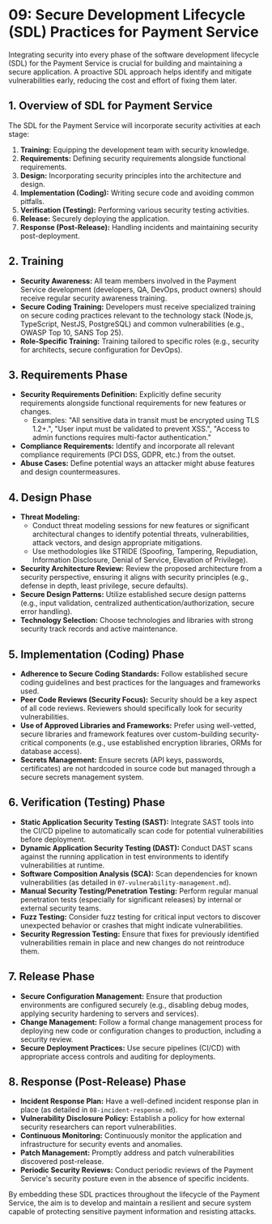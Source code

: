 # 09: Secure Development Lifecycle (SDL) Practices for Payment Service

Integrating security into every phase of the software development lifecycle (SDL) for the Payment Service is crucial for building and maintaining a secure application. A proactive SDL approach helps identify and mitigate vulnerabilities early, reducing the cost and effort of fixing them later.

## 1. Overview of SDL for Payment Service

The SDL for the Payment Service will incorporate security activities at each stage:

1.  **Training:** Equipping the development team with security knowledge.
2.  **Requirements:** Defining security requirements alongside functional requirements.
3.  **Design:** Incorporating security principles into the architecture and design.
4.  **Implementation (Coding):** Writing secure code and avoiding common pitfalls.
5.  **Verification (Testing):** Performing various security testing activities.
6.  **Release:** Securely deploying the application.
7.  **Response (Post-Release):** Handling incidents and maintaining security post-deployment.

## 2. Training

*   **Security Awareness:** All team members involved in the Payment Service development (developers, QA, DevOps, product owners) should receive regular security awareness training.
*   **Secure Coding Training:** Developers must receive specialized training on secure coding practices relevant to the technology stack (Node.js, TypeScript, NestJS, PostgreSQL) and common vulnerabilities (e.g., OWASP Top 10, SANS Top 25).
*   **Role-Specific Training:** Training tailored to specific roles (e.g., security for architects, secure configuration for DevOps).

## 3. Requirements Phase

*   **Security Requirements Definition:** Explicitly define security requirements alongside functional requirements for new features or changes.
    *   Examples: "All sensitive data in transit must be encrypted using TLS 1.2+.", "User input must be validated to prevent XSS.", "Access to admin functions requires multi-factor authentication."
*   **Compliance Requirements:** Identify and incorporate all relevant compliance requirements (PCI DSS, GDPR, etc.) from the outset.
*   **Abuse Cases:** Define potential ways an attacker might abuse features and design countermeasures.

## 4. Design Phase

*   **Threat Modeling:**
    *   Conduct threat modeling sessions for new features or significant architectural changes to identify potential threats, vulnerabilities, attack vectors, and design appropriate mitigations.
    *   Use methodologies like STRIDE (Spoofing, Tampering, Repudiation, Information Disclosure, Denial of Service, Elevation of Privilege).
*   **Security Architecture Review:** Review the proposed architecture from a security perspective, ensuring it aligns with security principles (e.g., defense in depth, least privilege, secure defaults).
*   **Secure Design Patterns:** Utilize established secure design patterns (e.g., input validation, centralized authentication/authorization, secure error handling).
*   **Technology Selection:** Choose technologies and libraries with strong security track records and active maintenance.

## 5. Implementation (Coding) Phase

*   **Adherence to Secure Coding Standards:** Follow established secure coding guidelines and best practices for the languages and frameworks used.
*   **Peer Code Reviews (Security Focus):** Security should be a key aspect of all code reviews. Reviewers should specifically look for security vulnerabilities.
*   **Use of Approved Libraries and Frameworks:** Prefer using well-vetted, secure libraries and framework features over custom-building security-critical components (e.g., use established encryption libraries, ORMs for database access).
*   **Secrets Management:** Ensure secrets (API keys, passwords, certificates) are not hardcoded in source code but managed through a secure secrets management system.

## 6. Verification (Testing) Phase

*   **Static Application Security Testing (SAST):** Integrate SAST tools into the CI/CD pipeline to automatically scan code for potential vulnerabilities before deployment.
*   **Dynamic Application Security Testing (DAST):** Conduct DAST scans against the running application in test environments to identify vulnerabilities at runtime.
*   **Software Composition Analysis (SCA):** Scan dependencies for known vulnerabilities (as detailed in `07-vulnerability-management.md`).
*   **Manual Security Testing/Penetration Testing:** Perform regular manual penetration tests (especially for significant releases) by internal or external security teams.
*   **Fuzz Testing:** Consider fuzz testing for critical input vectors to discover unexpected behavior or crashes that might indicate vulnerabilities.
*   **Security Regression Testing:** Ensure that fixes for previously identified vulnerabilities remain in place and new changes do not reintroduce them.

## 7. Release Phase

*   **Secure Configuration Management:** Ensure that production environments are configured securely (e.g., disabling debug modes, applying security hardening to servers and services).
*   **Change Management:** Follow a formal change management process for deploying new code or configuration changes to production, including a security review.
*   **Secure Deployment Practices:** Use secure pipelines (CI/CD) with appropriate access controls and auditing for deployments.

## 8. Response (Post-Release) Phase

*   **Incident Response Plan:** Have a well-defined incident response plan in place (as detailed in `08-incident-response.md`).
*   **Vulnerability Disclosure Policy:** Establish a policy for how external security researchers can report vulnerabilities.
*   **Continuous Monitoring:** Continuously monitor the application and infrastructure for security events and anomalies.
*   **Patch Management:** Promptly address and patch vulnerabilities discovered post-release.
*   **Periodic Security Reviews:** Conduct periodic reviews of the Payment Service's security posture even in the absence of specific incidents.

By embedding these SDL practices throughout the lifecycle of the Payment Service, the aim is to develop and maintain a resilient and secure system capable of protecting sensitive payment information and resisting attacks.